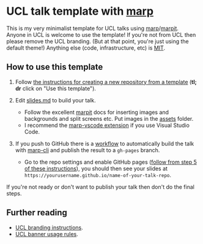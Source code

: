 # UCL talk template with [marp](https://marp.app/)

This is my very minimalist template for UCL talks using [marp](https://marp.app/)/[marpit](https://marpit.marp.app/).  Anyone in UCL is welcome to use the template! If you're not from UCL then please remove the UCL branding. (But at that point, you're just using the default theme!) Anything else (code, infrastructure, etc) is [MIT](./LICENSE.md).

## How to use this template

1. Follow [the instructions for creating a new repository from a template](https://docs.github.com/en/repositories/creating-and-managing-repositories/creating-a-repository-from-a-template) (**tl; dr** click on "Use this template").

2. Edit [slides.md](./slides.md) to build your talk. 
    - Follow the excellent [marpit](https://marpit.marp.app/image-syntax) docs for inserting images and backgrounds and split screens etc. Put images in the [assets](./assets) folder.
    - I recommend the [marp-vscode extension](https://marketplace.visualstudio.com/items?itemName=marp-team.marp-vscode) if you use Visual Studio Code.

3. If you push to GitHub there is a [workflow](.github/workflows/marp.yml) to automatically build the talk with [marp-cli](https://github.com/marp-team/marp-cli) and publish the result to a `gh-pages` branch.
    - Go to the repo settings and enable GitHub pages ([follow from step 5 of these instructions](https://docs.github.com/en/pages/getting-started-with-github-pages/creating-a-github-pages-site)), you should then see your slides at `https://yourusername.github.io/name-of-your-talk-repo`.

 If you're not ready or don't want to publish your talk then don't do the final steps.

## Further reading

* [UCL branding instructions](https://www.ucl.ac.uk/staff/external-engagement/brand-and-visual-identity).
* [UCL banner usage rules](https://www.ucl.ac.uk/brand/brand-essentials/ucl-banner).
